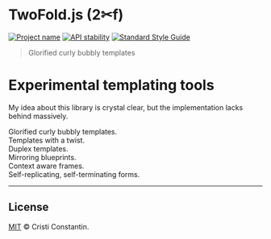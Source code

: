 # TwoFold.js (2✂︎f)

[![Project name][project-img]][project-url]
[![API stability][stability-img]][stability-url]
[![Standard Style Guide][style-img]][style-url]

> Glorified curly bubbly templates

# Experimental templating tools

My idea about this library is crystal clear, but the implementation lacks behind massively.

Glorified curly bubbly templates.<br />
Templates with a twist.<br />
Duplex templates.<br />
Mirroring blueprints.<br />
Context aware frames.<br />
Self-replicating, self-terminating forms.<br />

-----

## License

[MIT](LICENSE) © Cristi Constantin.

[project-img]: https://badgen.net/badge/%E2%AD%90/Trinkets/4B0082
[project-url]: https://github.com/ShinyTrinkets
[stability-img]: https://badgen.net/badge/Stability/experimental/red
[stability-url]: https://nodejs.org/api/documentation.html#documentation_stability_index
[style-img]: https://badgen.net/badge/Code%20style/standard/f2a
[style-url]: https://standardjs.com
